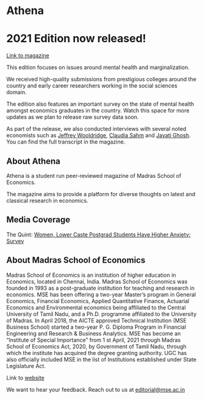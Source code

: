 # Athena
# 2021 Edition now released! 
[Link to magazine](http://mseathenamagazine.tk/athena_final.pdf)

This edition focuses on issues around mental health and marginalization. 

We received high-quality submissions from prestigious colleges around the country and early career researchers working in the social sciences domain.

The edition also features an important survey on the state of mental health amongst economics graduates in the country. Watch this space for more updates as we plan to release raw survey data soon.

As part of the release, we also conducted interviews with several noted economists such as [Jeffrey Wooldridge](http://econ.msu.edu/faculty/wooldridge/), [Claudia Sahm](https://sites.google.com/site/claudiasahm/) and [Jayati Ghosh](https://peri.umass.edu/economists/jayatighosh). You can find the full transcript in the magazine.

## About Athena 
Athena is a student run peer-reviewed magazine of Madras School of Economics. 

The magazine aims to provide a platform for diverse thoughts on latest and classical research in economics. 

## Media Coverage

The Quint: [Women, Lower Caste Postgrad Students Have Higher Anxiety: Survey](https://www.thequint.com/news/education/pandemic-is-a-catalyst-in-the-deterioration-of-students-mental-health-survey) 

## About Madras School of Economics

Madras School of Economics is an institution of higher education in Economics, located in Chennai, India. Madras School of Economics was founded in 1993 as a post-graduate institution for teaching and research in economics. MSE has been offering a two-year Master’s program in General Economics, Financial Economics, Applied Quantitative Finance, Actuarial Economics and Environmental economics being affiliated to the Central University of Tamil Nadu, and a Ph.D. programme affiliated to the University of Madras. In April 2018, the AICTE approved Technical Institution (MSE Business School) started a two-year P. G. Diploma Program in Financial Engineering and Research & Business Analytics. MSE has become an “Institute of Special Importance” from 1 st April, 2021 through Madras School of Economics Act, 2020, by Government of Tamil Nadu, through which the institute has acquired the degree granting authority.  UGC has also officially included MSE in the list of Institutions established under State Legislature Act.

Link to [website](www.mse.ac.in)

We want to hear your feedback. Reach out to us at editorial@mse.ac.in